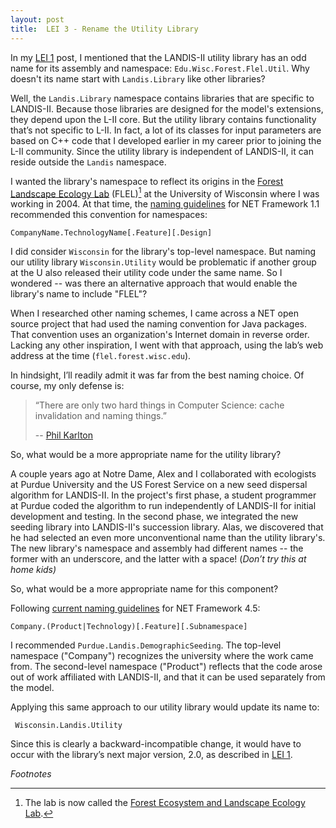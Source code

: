 ```yaml
---
layout: post
title:  LEI 3 - Rename the Utility Library
---
```


In my [LEI 1][] post, I mentioned that the LANDIS-II utility library has an odd name for its assembly and namespace: `Edu.Wisc.Forest.Flel.Util`.
Why doesn't its name start with `Landis.Library` like other libraries?

[LEI 1]:  /2016/05/30/LEI-1-Percentage-struct/

Well, the `Landis.Library` namespace contains libraries that are specific to LANDIS-II.
Because those libraries are designed for the model's extensions, they depend upon the L-II core.
But the utility library contains functionality that’s not specific to L-II.
In fact, a lot of its classes for input parameters are based on C++ code that I developed earlier in my career prior to joining the L-II community.
Since the utility library is independent of LANDIS-II, it can reside outside the `Landis` namespace.

I wanted the library's namespace to reflect its origins in the [Forest Landscape Ecology Lab][] (FLEL)[^1] at the University of Wisconsin where I was working in 2004.
At that time, the [naming guidelines][] for NET Framework 1.1 recommended this convention for namespaces:

    CompanyName.TechnologyName[.Feature][.Design]

I did consider `Wisconsin` for the library's top-level namespace.
But naming our utility library `Wisconsin.Utility` would be problematic if another group at the U also released their utility code under the same name.
So I wondered -- was there an alternative approach that would enable the library's name to include "FLEL"?

[Forest Landscape Ecology Lab]:  https://web.archive.org/web/20040518212354/http://flel.forest.wisc.edu/
[naming guidelines]:  https://msdn.microsoft.com/en-us/library/893ke618(v=vs.71).aspx

When I researched other naming schemes, I came across a NET open source project that had used the naming convention for Java packages.
That convention uses an organization's Internet domain in reverse order.
Lacking any other inspiration, I went with that approach, using the lab’s web address at the time (`flel.forest.wisc.edu`).

In hindsight, I’ll readily admit it was far from the best naming choice.
Of course, my only defense is:

> “There are only two hard things in Computer Science: cache invalidation and naming things.”
>
> -- [Phil Karlton](http://www.meerkat.com/karlton/)

So, what would be a more appropriate name for the utility library?

A couple years ago at Notre Dame, Alex and I collaborated with ecologists at Purdue University and the US Forest Service on a new seed dispersal algorithm for LANDIS-II.
In the project's first phase, a student programmer at Purdue coded the algorithm to run independently of LANDIS-II for initial development and testing.
In the second phase, we integrated the new seeding library into LANDIS-II's succession library.
Alas, we discovered that he had selected an even more unconventional name than the utility library's.
The new library's namespace and assembly had different names -- the former with an underscore, and the latter with a space! (_Don’t try this at home kids)_

So, what would be a more appropriate name for this component?

Following [current naming guidelines][] for NET Framework 4.5:

    Company.(Product|Technology)[.Feature][.Subnamespace]
   
I recommended `Purdue.Landis.DemographicSeeding`.
The top-level namespace ("Company") recognizes the university where the work came from.
The second-level namespace ("Product") reflects that the code arose out of work affiliated with LANDIS-II, and that it can be used separately from the model.

[current naming guidelines]:  https://msdn.microsoft.com/en-us/library/ms229026(v=vs.110).aspx

Applying this same approach to our utility library would update its name to:

     Wisconsin.Landis.Utility

Since this is clearly a backward-incompatible change, it would have to occur with the library’s next major version, 2.0, as described in [LEI 1][].


_Footnotes_

[^1]: The lab is now called the [Forest Ecosystem and Landscape Ecology Lab](http://labs.russell.wisc.edu/landscape/).
